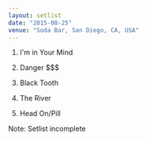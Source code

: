```yaml
---
layout: setlist
date: "2015-08-25"
venue: "Soda Bar, San Diego, CA, USA"
---
```


 1. I'm in Your Mind

 2. Danger $$$

 3. Black Tooth

 4. The River

 5. Head On/Pill


Note: Setlist incomplete
